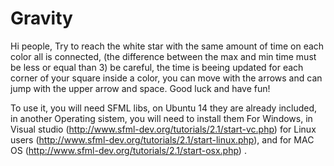 Gravity
=======

Hi people, 
Try to reach the white star with the same amount of time on each color all is connected, (the difference between the max and min time must be less or equal than 3) be careful, the time is beeing updated for each corner of your square inside a color, you can move with the arrows and can jump with the upper arrow and space.
Good luck and have fun!

To use it, you will need SFML libs, on Ubuntu 14 they are already included, in another Operating sistem, you will need to install them
For Windows, in Visual studio (http://www.sfml-dev.org/tutorials/2.1/start-vc.php) 
for Linux users (http://www.sfml-dev.org/tutorials/2.1/start-linux.php), and for MAC OS (http://www.sfml-dev.org/tutorials/2.1/start-osx.php) .
